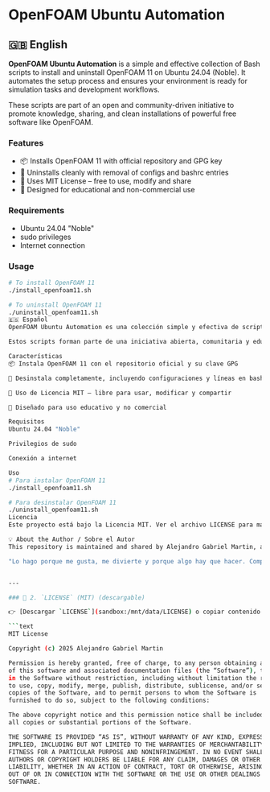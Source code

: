 # OpenFOAM Ubuntu Automation

## 🇬🇧 English

**OpenFOAM Ubuntu Automation** is a simple and effective collection of Bash scripts to install and uninstall OpenFOAM 11 on Ubuntu 24.04 (Noble). It automates the setup process and ensures your environment is ready for simulation tasks and development workflows.

These scripts are part of an open and community-driven initiative to promote knowledge, sharing, and clean installations of powerful free software like OpenFOAM.

### Features

- 📦 Installs OpenFOAM 11 with official repository and GPG key  
- 🧹 Uninstalls cleanly with removal of configs and bashrc entries  
- 🔐 Uses MIT License – free to use, modify and share  
- 🧠 Designed for educational and non-commercial use  

### Requirements

- Ubuntu 24.04 "Noble"
- sudo privileges
- Internet connection

### Usage

```bash
# To install OpenFOAM 11
./install_openfoam11.sh

# To uninstall OpenFOAM 11
./uninstall_openfoam11.sh
🇪🇸 Español
OpenFOAM Ubuntu Automation es una colección simple y efectiva de scripts en Bash para instalar y desinstalar OpenFOAM 11 en Ubuntu 24.04 (Noble). Automatiza el proceso de configuración y garantiza que tu entorno esté listo para tareas de simulación y desarrollo.

Estos scripts forman parte de una iniciativa abierta, comunitaria y educativa para promover el conocimiento, la colaboración y la instalación limpia de software libre poderoso como OpenFOAM.

Características
📦 Instala OpenFOAM 11 con el repositorio oficial y su clave GPG

🧹 Desinstala completamente, incluyendo configuraciones y líneas en bashrc

🔐 Uso de Licencia MIT – libre para usar, modificar y compartir

🧠 Diseñado para uso educativo y no comercial

Requisitos
Ubuntu 24.04 "Noble"

Privilegios de sudo

Conexión a internet

Uso
# Para instalar OpenFOAM 11
./install_openfoam11.sh

# Para desinstalar OpenFOAM 11
./uninstall_openfoam11.sh
Licencia
Este proyecto está bajo la Licencia MIT. Ver el archivo LICENSE para más detalles.

💡 About the Author / Sobre el Autor
This repository is maintained and shared by Alejandro Gabriel Martin, a self-taught developer and enthusiast of free software, science, and technology. Everything here is released for free, for anyone to use, without expectations or conditions.

"Lo hago porque me gusta, me divierte y porque algo hay que hacer. Compartir conocimiento también es una forma de vivir."


---

### 📄 2. `LICENSE` (MIT) (descargable)

👉 [Descargar `LICENSE`](sandbox:/mnt/data/LICENSE) o copiar contenido:

```text
MIT License

Copyright (c) 2025 Alejandro Gabriel Martin

Permission is hereby granted, free of charge, to any person obtaining a copy
of this software and associated documentation files (the “Software”), to deal
in the Software without restriction, including without limitation the rights
to use, copy, modify, merge, publish, distribute, sublicense, and/or sell
copies of the Software, and to permit persons to whom the Software is
furnished to do so, subject to the following conditions:

The above copyright notice and this permission notice shall be included in
all copies or substantial portions of the Software.

THE SOFTWARE IS PROVIDED “AS IS”, WITHOUT WARRANTY OF ANY KIND, EXPRESS OR
IMPLIED, INCLUDING BUT NOT LIMITED TO THE WARRANTIES OF MERCHANTABILITY,
FITNESS FOR A PARTICULAR PURPOSE AND NONINFRINGEMENT. IN NO EVENT SHALL THE
AUTHORS OR COPYRIGHT HOLDERS BE LIABLE FOR ANY CLAIM, DAMAGES OR OTHER
LIABILITY, WHETHER IN AN ACTION OF CONTRACT, TORT OR OTHERWISE, ARISING FROM,
OUT OF OR IN CONNECTION WITH THE SOFTWARE OR THE USE OR OTHER DEALINGS IN THE
SOFTWARE.

